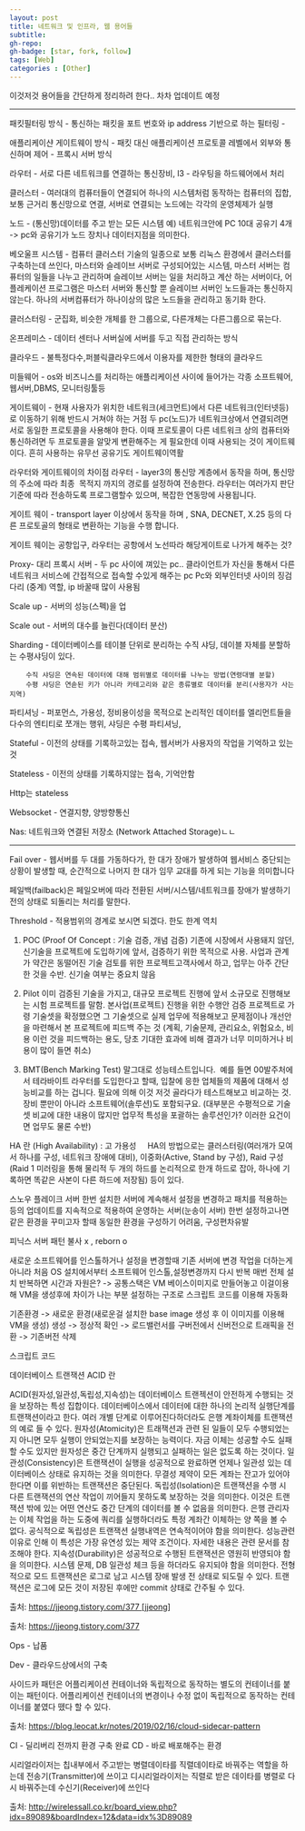 ```yaml
---
layout: post
title: 네트워크 및 인프라, 웹 용어들
subtitle: 
gh-repo: 
gh-badge: [star, fork, follow]
tags: [Web]
categories : [Other]
---
```


이것저것 용어들을 간단하게 정리하려 한다..
차차 업데이트 예정


---


패킷필터링 방식 - 통신하는 패킷을 포트 번호와 ip address 기반으로 하는 필터링 -

애플리케이샨 게이트웨이 방식 - 패킷 대신 애플리케이션 프로토콜 레벨에서 외부와 통신하며 제어 - 프록시 서버 방식

라우터 - 서로 다른 네트워크를 연결하는 통신장비, l3 - 라우팅을 하드웨어에서 처리

클러스터 - 여러대의 컴퓨터들이 연결되어 하나의 시스템처럼 동작하는 컴퓨터의 집합, 보통 근거리 통신망으로 연결, 서버로 연결되는 노드에는 각각의 운영체제가 실행

노드 - (통신망)데이터를 주고 받는 모든 시스템 예) 네트워크안에 PC 10대 공유기 4개 -> pc와 공유기가 노드
	  장치나 데이터지점을 의미한다.

베오울프 시스템 - 컴퓨터 클러스터 기술의 일종으로 보통 리눅스 환경에서 클러스터를 구축하는데 쓰인다, 마스터와 슬레이브 서버로 구성되어있는 시스템, 마스터 서버는 컴퓨터의 일들을 나누고 관리하며 슬레이브 서버는 일을 처리하고 계산 하는 서버이다, 어플레케이션 프로그램은 마스터 서버와 통신할 뿐 슬레이브 서버인 노드들과는 통신하지 않는다.
하나의 서버컴퓨터가 하나이상의 많은 노드들을 관리하고 동기화 한다.

클러스터링 - 군집화, 비슷한 개체를 한 그룹으로, 다른개체는 다른그룹으로 묶는다.

온프레미스 - 데이터 센터나 서버실에 서버를 두고 직접 관리하는 방식

클라우드 - 불특정다수,퍼블릭클라우드에서 이용자를 제한한 형태의 클라우드 

미들웨어 - os와 비즈니스를 처리하는 애플리케이션 사이에 들어가는 각종 소프트웨어, 웹서버,DBMS, 모니터링툴등

게이트웨이 - 현재 사용자가 위치한 네트워크(세크먼트)에서 다른 네트워크(인터넷등)로 이동하기 위해 반드시 거쳐야 하는 거점
두 pc(노드)가 네트워크상에서 연결되려면 서로 동일한 프로토콜을 사용해야 한다. 이때 프로토콜이 다른 네트워크 상의 컴퓨터와 통신하려면 두 프로토콜을 알맞게 변환해주는 게 필요한데 이때 사용되는 것이 게이트웨이다. 흔히 사용하는 유무선 공유기도 게이트웨이역활

라우터와 게이트웨이의 차이점 
라우터 - layer3의 통신망 계층에서 동작을 하며, 통신망의 주소에 따라 최종  목적지 까지의 경로를 설정하여 전송한다. 라우터는 여러가지 판단 기준에 따라 전송하도록 프로그램할수 있으며, 복잡한 연동망에 사용됩니다. 

게이트 웨이 -  transport layer 이상에서 동작을 하며 , SNA, DECNET, X.25 등의 다른 프로토골의 형태로 변환하는 기능을 수행 합니다.

게이트 웨이는 공항입구, 라우터는 공항에서 노선따라 해당게이트로 나가게 해주는 것?



Proxy- 대리
프록시 서버 - 두 pc 사이에 껴있는 pc..
		클라이언트가 자신을 통해서 다른 네트워크 서비스에 간접적으로 접속할 수있게 해주는 pc
		Pc와 외부인터넷 사이의 징검다리 (중계) 역할, ip 바꿀때 많이 사용됨
		
Scale up - 서버의 성능(스펙)을 업

Scale out - 서버의 대수를 늘린다(데이터 분산)

Sharding - 데이터베이스를 테이블 단위로 분리하는 수직 샤딩, 
		 데이블 자체를 분할하는 수평샤딩이 있다.
		
		수직 샤딩은 연속된 데이터에 대해 범위별로 데이터를 나누는 방법(연령대별 분할)
		수평 샤딩은 연솓된 키가 아니라 카테고리와 같은 종류별로 데이터를 분리(사용자가 사는지역)

파티셔닝 - 퍼포먼스, 가용성, 정비용이성을 목적으로 논리적인 데이터를 엘리먼트들을 다수의 엔티티로 쪼개는 행위, 샤딩은 수평 파티셔닝, 


Stateful - 이전의 상태를 기록하고있는 접속, 웹서버가 사용자의 작업을 기억하고 있는 것

Stateless - 이전의 상태를 기록하지않는 접속, 기억안함

Http는 stateless

Websocket - 연결지향, 양방향통신

Nas: 네트워크와 연결된 저장소 (Network Attached Storage)ㄴㄴ

---


Fail over - 
웹서버를 두 대를 가동하다가, 한 대가 장애가 발생하여 웹서비스 중단되는 상황이 발생할 때, 순간적으로 나머지 한 대가 임무 교대를 하게 되는 기능을 의미합니다

페일백(failback)은 페일오버에 따라 전환된 서버/시스템/네트워크를 장애가 발생하기 전의 상태로 되돌리는 처리를 말한다.

Threshold - 적용범위의 경계로 보시면 되겠다. 한도 한계 역치

1. POC (Proof Of Concept : 기술 검증, 개념 검증)
기존에 시장에서 사용돼지 않던, 신기술을 프로젝트에 도입하기에 앞서, 검증하기 위한 목적으로 사용. 사업과 관계가 약간은 동떨어진 기술 검토를 위한 프로젝트고객사에서 하고, 업무는 아주 간단한 것을 수반. 신기술 여부는 중요치 않음

2. Pilot
이미 검증된 기술을 가지고, 대규모 프로젝트 진행에 앞서 소규모로 진행해보는 시험 프로젝트를 말함.
본사업(프로젝트) 진행을 위한 수행안 검증 프로젝트로 가령 기술셋을 확정했으면 그 기술셋으로 실제 업무에 적용해보고 문제점이나 개선안을 마련해서 본 프로젝트에 피드백 주는 것
(계획, 기술문제, 관리요소, 위험요소, 비용 이런 것을 피드백하는 용도, 당초 기대한 효과에 비해 결과가 너무 미미하거나 비용이 많이 들면 취소)

3. BMT(Bench Marking Test)
말그대로 성능테스트입니다. 
예를 들면 00발주처에서 테라바이트 라우터를 도입한다고 할때, 입찰에 응한 업체들의 제품에 대해서 성능비교를 하는 겁니다.
필요에 의해 이것 저것 골라다가 테스트해보고 비교하는 것. 장비 뿐만이 아니라 소프트웨어(솔루션)도 포함되구요.
(대부분은 수평적으로 기술셋 비교에 대한 내용이 많지만 업무적 특성을 포괄하는 솔루션인가? 이러한 요건이면 업무도 물론 수반)


HA 란 (High Availability) : 고 가용성  
﻿ 
HA의 방법으로는 클러스터링(여러개가 모여서 하나를 구성, 네트워크 장애에 대비), 이중화(Active, Stand by 구성), Raid 구성(Raid 1 미러링을 통해 물리적 두 개의 하드를 논리적으로 한개 하드로 잡아, 하나에 기록하면 똑같은 사본이 다른 하드에 저장됨) 등이 있다.  


스노우 플레이크 서버
한번 설치한 서버에 계속해서 설정을 변경하고 패치를 적용하는 등의 업데이트를 지속적으로 적용하여 운영하는 서버(눈송이 서버)
한번 설정하고나면 같은 환경을 꾸미고자 할때 동일한 환경을 구성하기 어려움, 구성편차유발

피닉스 서버 패턴
불사 x , reborn o

새로운 소프트웨어를 인스톨하거나 설정을 변경할때 기존 서버에 변경 작업을 더하는게 아니라 처음 OS 설치에서부터 소프트웨어 인스톨,설정변경까지 다시 반복
매번 전체 설치 반복하면 시간과 자원은? -> 공통스택은 VM 베이스이미지로 만들어놓고 이걸이용해 VM을 생성후에 차이가 나는 부분 설정하는 구조로 스크립트 코드를 이용해 자동화

기존환경 -> 새로운 환경(새로운걸 설치한 base image 생성 후 이 이미지를 이용해 VM을 생성) 생성 -> 정상적 확인 -> 로드밸런서를 구버전에서 신버전으로 트래픽을 전환 -> 기존버전 삭제

스크립트 코드


데이터베이스 트랜잭션 ACID 란

ACID(원자성,일관성,독립성,지속성)는 데이터베이스 트랜젝션이 안전하게 수행되는 것을 보장하는 특성 집합이다. 데이터베이스에서 데이터에 대한 하나의 논리적 실행단계를 트랜잭션이라고 한다. 여러 개별 단계로 이루어진다하더라도 은행 계좌이체를 트랜잭션의 예로 들 수 있다.
	원자성(Atomicity)은 트래잭션과 관련 된 일들이 모두 수행되었는지 아니면 모두 실행이 안되었는지를 보장하는 능력이다. 자금 이체는 성공할 수도 실패할 수도 있지만 원자성은 중간 단계까지 실행되고 실패하는 일은 없도록 하는 것이다.
	일관성(Consistency)은 트랜잭션이 실행을 성공적으로 완료하면 언제나 일관성 있는 데이터베이스 상태로 유지하는 것을 의미한다. 무결성 제약이 모든 계좌는 잔고가 있어야 한다면 이를 위반하는 트랜잭션은 중단된다.
	독립성(Isolation)은 트랜잭션을 수행 시 다른 트랜잭션의 연산 작업이 끼어들지 못하도록 보장하는 것을 의미한다. 이것은 트랜잭션 밖에 있는 어떤 연산도 중간 단계의 데이터를 볼 수 없음을 의미한다. 은행 관리자는 이체 작업을 하는 도중에 쿼리를 실행하더라도 특정 계좌간 이체하는 양 쪽을 볼 수 없다. 공식적으로 독립성은 트랜잭션 실행내역은 연속적이어야 함을 의미한다. 성능관련 이유로 인해 이 특성은 가장 유연성 있는 제약 조건이다. 자세한 내용은 관련 문서를 참조해야 한다.
	지속성(Durability)은 성공적으로 수행된 트랜잭션은 영원히 반영되야 함을 의미한다. 시스템 문제, DB 일관성 체크 등을 하더라도 유지되야 함을 의미한다. 전형적으로 모드 트랜잭션은 로그로 남고 시스템 장애 발생 전 상태로 되도릴 수 있다. 트랜잭션은 로그에 모든 것이 저장된 후에만 commit 상태로 간주될 수 있다.

출처: https://jjeong.tistory.com/377 [jjeong]

출처: <https://jjeong.tistory.com/377> 


Ops - 납품

Dev - 클라우드상에서의 구축


사이드카 패턴은 어플리케이션 컨테이너와 독립적으로 동작하는 별도의 컨테이너를 붙이는 패턴이다. 어플리케이션 컨테이너의 변경이나 수정 없이 독립적으로 동작하는 컨테이너를 붙였다 뗐다 할 수 있다.

출처: <https://blog.leocat.kr/notes/2019/02/16/cloud-sidecar-pattern> 


CI - 딜리버리 전까지 환경 구축 완료
CD - 바로 배포해주는 환경

시리얼라이저는 칩내부에서 주고받는 병렬데이타를 직렬데이타로 바꿔주는 역할을 하는데 전송기(Transmitter)에 쓰이고 디시리얼라이저는 직렬로 받은 데이타를 병렬로 다시 바꿔주는데 수신기(Receiver)에 쓰인다

출처: <http://wirelessall.co.kr/board_view.php?idx=89089&boardIndex=12&data=idx%3D89089> 
